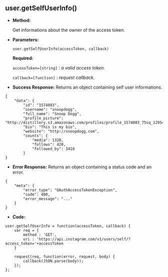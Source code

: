 **user.getSelfUserInfo()**
----

* **Method:**
  
	Get informations about the owner of the access token.
  
*  **Parameters:**

	```
	user.getSelfUserInfo(accessToken, callback)
	```

   **Required:**
 
   `accessToken=[string]` : *a valid access token.*
   
   `callback=[function]` : *request callback.*

* **Success Response:**
	Returns an object containing self user informations.

```
{
    "data": {
        "id": "1574083",
        "username": "snoopdogg",
        "full_name": "Snoop Dogg",
        "profile_picture": "http://distillery.s3.amazonaws.com/profiles/profile_1574083_75sq_1295469061.jpg",
        "bio": "This is my bio",
        "website": "http://snoopdogg.com",
        "counts": {
            "media": 1320,
            "follows": 420,
            "followed_by": 3410
        }
}
```
 
* **Error Response:**
	Returns an object containing a status code and an error.

```
{
	"meta": {
		"error_type": "OAuthAccessTokenException",
		"code": 400,
		"error_message": "..."
	}
}
```

* **Code:**

```
user.getSelfUserInfo = function(accessToken, callback) {
	var req = {
		method : 'GET',
		uri : 'https://api.instagram.com/v1/users/self/?access_token='+accessToken
	}

	request(req, function(error, request, body) {
		callback(JSON.parse(body));
	});
};
```